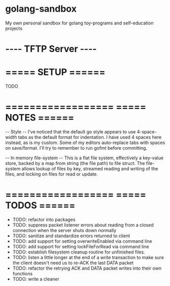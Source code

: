 # golang-sandbox
My own personal sandbox for golang toy-programs and self-education projects


---- TFTP Server ----
==================
===== SETUP ======
==================
TODO

==================
===== NOTES ======
==================
-- Style --
I've noticed that the default go style appears to use 4-space-width tabs as the default format for indentation.  I have used 4 spaces here instead, as is my custom. Some of my editors auto-replace tabs with spaces on save/format. I'll try to remember to run gofmt before committing.

-- In memory file-system --
This is a flat file system, effectively a key-value store, backed by a map from string (the file path) to file struct.
The file-system allows lookup of files by key, streamed reading and writing of the files, and locking on files for read or update.

==================
===== TODOS ======
==================
* TODO: refactor into packages
* TODO: suppress packet listener errors about reading from a closed connection when the server shuts down normally
* TODO: sanitize and standardize errors returned to client
* TODO: add support for setting overwriteEnabled via command line
* TODO: add support for setting lockFileForRead via command line
* TODO: establish filesystem cleanup routine for unfinished files.
* TODO: listen a little longer at the end of a write transaction to make sure the client doesn't need us to re-ACK the last DATA packet
* TODO: refactor the retrying ACK and DATA packet writes into their own functions
* TODO: write a cleaner 
